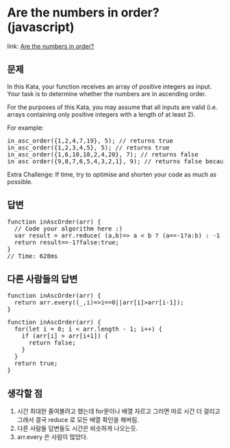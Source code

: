 Are the numbers in order?(javascript)
===============

link: [Are the numbers in order?](http://www.codewars.com/kata/are-the-numbers-in-order?utm_source=newsletter)

문제
--
In this Kata, your function receives an array of positive integers as input. Your task is to determine whether the numbers are in ascending order.  

For the purposes of this Kata, you may assume that all inputs are valid (i.e. arrays containing only positive integers with a length of at least 2).  

For example:
<pre>
in_asc_order({1,2,4,7,19}, 5); // returns true
in_asc_order({1,2,3,4,5}, 5); // returns true
in_asc_order({1,6,10,18,2,4,20}, 7); // returns false
in_asc_order({9,8,7,6,5,4,3,2,1}, 9); // returns false because the numbers are in DESCENDING order
</pre>
Extra Challenge: If time, try to optimise and shorten your code as much as possible.

답변
--
<pre>
function inAscOrder(arr) {
  // Code your algorithm here :)
  var result = arr.reduce( (a,b)=> a < b ? (a==-1?a:b) : -1 );
  return result==-1?false:true;
}
// Time: 628ms
</pre>

다른 사람들의 답변
------------
<pre>
function inAscOrder(arr) {
  return arr.every((_,i)=>i==0||arr[i]>arr[i-1]);
}
</pre>

<pre>
function inAscOrder(arr) {
  for(let i = 0; i < arr.length - 1; i++) {
    if (arr[i] > arr[i+1]) {
      return false; 
    }
  }
  return true;
}
</pre>

생각할 점
------------------------
1. 시간 최대한 줄여볼려고 했는데 for문이나 배열 자르고 그러면 따로 시간 더 걸리고 그래서 결국 reduce 로 모든 배열 확인을 해버림.
2. 다른 사람들 답변들도 시간은 비슷하게 나오는듯.
3. arr.every 쓴 사람이 많았다.
